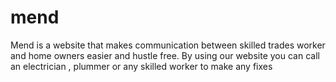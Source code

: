# mend

Mend is a website that makes communication between skilled trades worker and home owners easier and hustle free. By using our website you can call an electrician , plummer or any skilled worker to make any fixes
